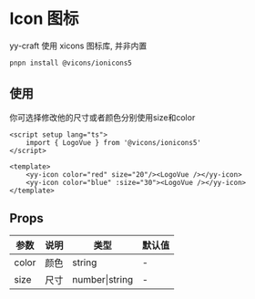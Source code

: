 <script setup lang="ts">
	import { LogoVue } from '@vicons/ionicons5'
</script>

# Icon 图标

<yy-p>yy-craft 使用 xicons 图标库, <yy-text type="error">并非内置</yy-text></yy-p>

```zsh
pnpn install @vicons/ionicons5
```

## 使用

<yy-p>
	你可选择修改他的尺寸或者颜色分别使用<yy-text code>size</yy-text>和<yy-text code>color</yy-text>
</yy-p>

<yy-icon color="red" size="20"><LogoVue /></yy-icon> <yy-icon color="blue" :size="30"><LogoVue /></yy-icon>

```vue
<script setup lang="ts">
	import { LogoVue } from '@vicons/ionicons5'
</script>

<template>
	<yy-icon color="red" size="20"/><LogoVue /></yy-icon>
	<yy-icon color="blue" :size="30"><LogoVue /></yy-icon>
</template>
```

## Props

| 参数  | 说明 | 类型           | 默认值 |
| ----- | ---- | -------------- | ------ |
| color | 颜色 | string         | -      |
| size  | 尺寸 | number\|string | -      |
